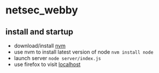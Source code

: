 # netsec_webby

## install and startup
* download/install [nvm](https://github.com/creationix/nvm)
* use nvm to install latest version of node `nvm install node`
* launch server `node server/index.js`
* use firefox to visit [localhost](http://localhost:3000)
